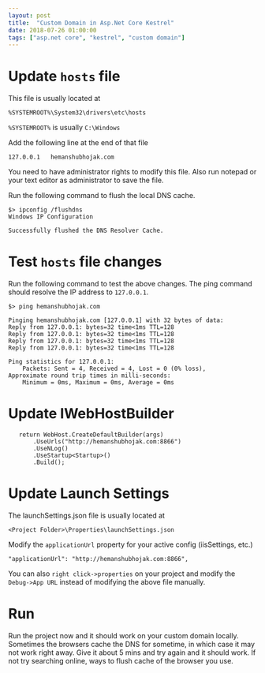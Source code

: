 ```yaml
---
layout: post
title:  "Custom Domain in Asp.Net Core Kestrel"
date: 2018-07-26 01:00:00
tags: ["asp.net core", "kestrel", "custom domain"]
---
```



# Update `hosts` file
This file is usually located at

    %SYSTEMROOT%\System32\drivers\etc\hosts

`%SYSTEMROOT%` is usually `C:\Windows`

Add the following line at the end of that file

    127.0.0.1   hemanshubhojak.com

You need to have administrator rights to modify this file. Also run notepad or your text editor as administrator to save the file.

Run the following command to flush the local DNS cache.

    $> ipconfig /flushdns
    Windows IP Configuration
    
    Successfully flushed the DNS Resolver Cache.

# Test `hosts` file changes

Run the following command to test the above changes. The ping command should resolve the IP address to `127.0.0.1`.

    $> ping hemanshubhojak.com
    
    Pinging hemanshubhojak.com [127.0.0.1] with 32 bytes of data:
    Reply from 127.0.0.1: bytes=32 time<1ms TTL=128
    Reply from 127.0.0.1: bytes=32 time<1ms TTL=128
    Reply from 127.0.0.1: bytes=32 time<1ms TTL=128
    Reply from 127.0.0.1: bytes=32 time<1ms TTL=128
    
    Ping statistics for 127.0.0.1:
        Packets: Sent = 4, Received = 4, Lost = 0 (0% loss),
    Approximate round trip times in milli-seconds:
        Minimum = 0ms, Maximum = 0ms, Average = 0ms

	
# Update IWebHostBuilder

       return WebHost.CreateDefaultBuilder(args)
           .UseUrls("http://hemanshubhojak.com:8866")
           .UseNLog()
           .UseStartup<Startup>()
           .Build();

# Update Launch Settings

The launchSettings.json file is usually located at 

    <Project Folder>\Properties\launchSettings.json

Modify the `applicationUrl` property for your active config (iisSettings, etc.)

	"applicationUrl": "http://hemanshubhojak.com:8866",

You can also `right click->properties` on your project and modify the `Debug->App URL` instead of modifying the above file manually.

# Run

Run the project now and it should work on your custom domain locally. Sometimes the browsers cache the DNS for sometime, in which case it may not work right away. Give it about 5 mins and try again and it should work. If not try searching online, ways to flush cache of the browser you use.
